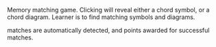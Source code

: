 Memory matching game. Clicking will reveal either a chord symbol, or a chord diagram. Learner is to find matching symbols and diagrams.

matches are automatically detected, and points awarded for successful matches.
